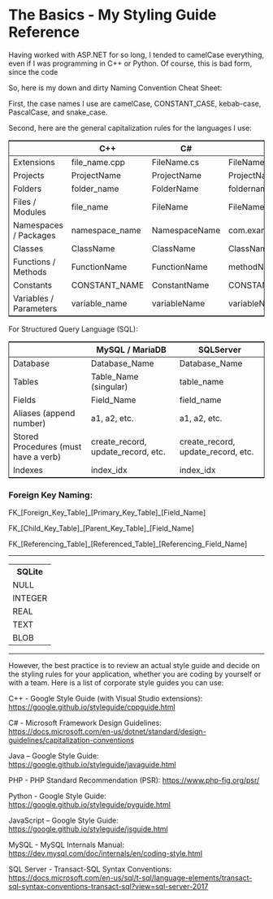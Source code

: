 # The Basics - My Styling Guide Reference
<p>Having worked with ASP.NET for so long, I tended to camelCase everything, even if I was programming in C++ or Python. Of course, this is bad form, since the code </p>
<p>So, here is my down and dirty Naming Convention Cheat Sheet:</p>
<p>First, the case names I use are camelCase, CONSTANT_CASE, kebab-case, PascalCase, and snake_case.</p>
<p>Second, here are the general capitalization rules for the languages I use:</p>
<table style="border-collapse: collapse; border: 1px solid;">
<thead>
<tr>
<th></th>
<th>C++</th>
<th>C#</th>
<th>Java</th>
<th>PHP</th>
<th>Python</th>
<th>JavaScript</th>
</tr>
</thead>
<tbody>
<tr>
<td>Extensions</td>
<td>file_name.cpp</td>
<td>FileName.cs</td>
<td>FileName.java</td>
<td>FileName.php</td>
<td>file_name.py</td>
<td>file-name.js</td>
</tr>
<tr>
<td>Projects</td>
<td>ProjectName</td>
<td>ProjectName</td>
<td>ProjectName</td>
<td>ProjectName</td>
<td>ProjectName</td>
<td>ProjectName</td>
</tr>
<tr>
<td>Folders</td>
<td>folder_name</td>
<td>FolderName</td>
<td>foldername</td>
<td>FolderName</td>
<td>folder_name</td>
<td>folder-name</td>
</tr>
<tr>
<td>Files / Modules</td>
<td>file_name</td>
<td>FileName</td>
<td>FileName</td>
<td>FileName</td>
<td>module_name</td>
<td>file-name</td>
</tr>
<tr>
<td>Namespaces / Packages</td>
<td>namespace_name</td>
<td>NamespaceName</td>
<td>com.example.packagename</td>
<td>NamespaceName</td>
<td>package_name</td>
<td>com.example.packageName</td>
</tr>
<tr>
<td>Classes</td>
<td>ClassName</td>
<td>ClassName</td>
<td>ClassName</td>
<td>ClassName</td>
<td>ClassName</td>
<td>ClassName</td>
</tr>
<tr>
<td>Functions / Methods</td>
<td>FunctionName</td>
<td>FunctionName</td>
<td>methodName</td>
<td>methodName</td>
<td>function_name
method_name</td>
<td>methodName</td>
</tr>
<tr>
<td>Constants</td>
<td>CONSTANT_NAME</td>
<td>ConstantName</td>
<td>CONSTANT_NAME</td>
<td>CONSTANT_NAME</td>
<td>CONSTANT_NAME</td>
<td>CONSTANT_NAME</td>
</tr>
<tr>
<td>Variables / Parameters</td>
<td>variable_name</td>
<td>variableName</td>
<td>variableName</td>
<td>$variableName</td>
<td>variable_name</td>
<td>variableName</td>
</tr>
</tbody>
</table>
<p>For Structured Query Language (SQL):</p>
<table style="border-collapse: collapse; border: 1px solid;">
<thead>
<tr>
<th></th>
<th>MySQL / MariaDB</th>
<th>SQLServer</th>
</tr>
</thead>
<tbody>
<tr>
<td>Database</td>
<td>Database_Name</td>
<td>Database_Name</td>
</tr>
<tr>
<td>Tables</td>
<td>Table_Name<br>(singular)</td>
<td>table_name</td>
</tr>
<tr>
<td>Fields</td>
<td>Field_Name</td>
<td>field_name</td>
</tr>
<tr>
<td>Aliases (append number)</td>
<td>a1, a2, etc.</td>
<td>a1, a2, etc.</td>
</tr>
<tr>
<td>Stored Procedures (must have a verb)</td>
<td>create_record, update_record, etc.</td>
<td>create_record, update_record, etc.</td>
</tr>
<tr>
<td>Indexes</td>
<td>index_idx</td>
<td>index_idx</td>
</tr>
</tbody>
</table>
<h3>Foreign Key Naming:</h3>
<p>FK_[Foreign_Key_Table]_[Primary_Key_Table]_[Field_Name]</p>
<p>FK_[Child_Key_Table]_[Parent_Key_Table]_[Field_Name]</p>
<p>FK_[Referencing_Table]_[Referenced_Table]_[Referencing_Field_Name]</p>
<hr>
<table>
<tr>
<th>SQLite</th>
</tr><tr>
<td>NULL</td>
</tr><tr>
<td>INTEGER</td>
</tr><tr>
<td>REAL</td>
</tr><tr>
<td>TEXT</td>
</tr><tr>
<td>BLOB</td>
</tr>
</table>
<hr>
<p>However, the best practice is to review an actual style guide and decide on the styling rules for your application, whether you are coding by yourself or with a team. Here is a list of corporate style guides you can use:</p>
<p>C++ - Google Style Guide (with Visual Studio extensions): <a href="https://google.github.io/styleguide/cppguide.html" title="Google Style Guide">https://google.github.io/styleguide/cppguide.html</a></p>
<p>C# - Microsoft Framework Design Guidelines: <a href="https://docs.microsoft.com/en-us/dotnet/standard/design-guidelines/capitalization-conventions" title="Microsoft Framework Design Guidelines">https://docs.microsoft.com/en-us/dotnet/standard/design-guidelines/capitalization-conventions</a></p>
<p>Java – Google Style Guide: <a href="https://google.github.io/styleguide/javaguide.html" title="Google Style Guide">https://google.github.io/styleguide/javaguide.html</a></p>
<p>PHP - PHP Standard Recommendation (PSR): <a href="https://www.php-fig.org/psr/" title="PHP Standard Recommendation (PSR)">https://www.php-fig.org/psr/</a></p>
<p>Python - Google Style Guide: <a href="https://google.github.io/styleguide/pyguide.html" title="Google Style Guide">https://google.github.io/styleguide/pyguide.html</a></p>
<p>JavaScript – Google Style Guide: <a href="https://google.github.io/styleguide/jsguide.html" title="Google Style Guide">https://google.github.io/styleguide/jsguide.html</a></p>
<p>MySQL - MySQL Internals Manual: <a href="https://dev.mysql.com/doc/internals/en/coding-style.html" title="MySQL Internals Manual">https://dev.mysql.com/doc/internals/en/coding-style.html</a></p>
<p>SQL Server - Transact-SQL Syntax Conventions: <a href="https://docs.microsoft.com/en-us/sql/t-sql/language-elements/transact-sql-syntax-conventions-transact-sql?view=sql-server-2017" title="Transact-SQL Syntax Conventions">https://docs.microsoft.com/en-us/sql/t-sql/language-elements/transact-sql-syntax-conventions-transact-sql?view=sql-server-2017</a></p>